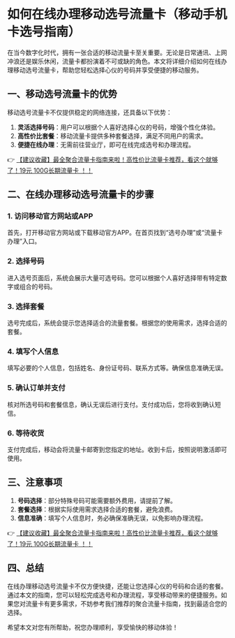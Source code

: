 # 如何在线办理移动选号流量卡（移动手机卡选号指南）

在当今数字化时代，拥有一张合适的移动流量卡至关重要。无论是日常通讯、上网冲浪还是娱乐休闲，流量卡都扮演着不可或缺的角色。本文将详细介绍如何在线办理移动选号流量卡，帮助您轻松选择心仪的号码并享受便捷的移动服务。

## 一、移动选号流量卡的优势

移动选号流量卡不仅提供稳定的网络连接，还具备以下优势：

1. **灵活选择号码**：用户可以根据个人喜好选择心仪的号码，增强个性化体验。
2. **高性价比套餐**：移动流量卡提供多种套餐选择，满足不同用户的需求。
3. **便捷在线办理**：无需前往营业厅，即可在线完成选号和办理流程。

👉 [【建议收藏】最全聚合流量卡指南来啦！高性价比流量卡推荐，看这个就够了！19元 100G长期流量卡 ！！](https://bit.ly/Liuliangka)

## 二、在线办理移动选号流量卡的步骤

### 1. 访问移动官方网站或APP

首先，打开移动官方网站或下载移动官方APP。在首页找到“选号办理”或“流量卡办理”入口。

### 2. 选择号码

进入选号页面后，系统会展示大量可选号码。您可以根据个人喜好选择带有特定数字或组合的号码。

### 3. 选择套餐

选号完成后，系统会提示您选择适合的流量套餐。根据您的使用需求，选择合适的套餐。

### 4. 填写个人信息

填写必要的个人信息，包括姓名、身份证号码、联系方式等。确保信息准确无误。

### 5. 确认订单并支付

核对所选号码和套餐信息，确认无误后进行支付。支付成功后，您将收到确认短信。

### 6. 等待收货

支付完成后，移动会将流量卡邮寄到您指定的地址。收到卡后，按照说明激活即可使用。

## 三、注意事项

1. **号码选择**：部分特殊号码可能需要额外费用，请提前了解。
2. **套餐选择**：根据实际使用需求选择合适的套餐，避免浪费。
3. **信息准确**：填写个人信息时，务必确保准确无误，以免影响办理流程。

👉 [【建议收藏】最全聚合流量卡指南来啦！高性价比流量卡推荐，看这个就够了！19元 100G长期流量卡 ！！](https://bit.ly/Liuliangka)

## 四、总结

在线办理移动选号流量卡不仅方便快捷，还能让您选择心仪的号码和合适的套餐。通过本文的指南，您可以轻松完成选号和办理流程，享受移动带来的便捷服务。如果您对流量卡有更多需求，不妨参考我们推荐的聚合流量卡指南，找到最适合您的选择。

希望本文对您有所帮助，祝您办理顺利，享受愉快的移动体验！